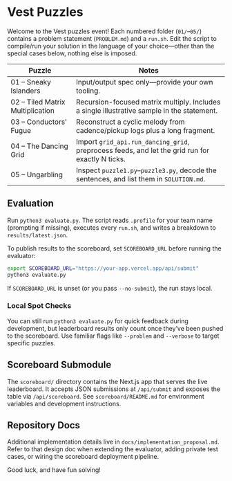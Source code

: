 # Vest Puzzles

Welcome to the Vest puzzles event! Each numbered folder (`01/`–`05/`) contains a problem statement (`PROBLEM.md`) and a
`run.sh`. Edit the script to compile/run your solution in the language of your choice—other than the special cases
below, nothing else is imposed.

| Puzzle | Notes |
| ------ | ----- |
| 01 – Sneaky Islanders | Input/output spec only—provide your own tooling. |
| 02 – Tiled Matrix Multiplication | Recursion-focused matrix multiply. Includes a single illustrative sample in the statement. |
| 03 – Conductors' Fugue | Reconstruct a cyclic melody from cadence/pickup logs plus a long fragment. |
| 04 – The Dancing Grid | Import `grid_api.run_dancing_grid`, preprocess feeds, and let the grid run for exactly N ticks. |
| 05 – Ungarbling | Inspect `puzzle1.py`–`puzzle3.py`, decode the sentences, and list them in `SOLUTION.md`. |

## Evaluation

Run `python3 evaluate.py`. The script reads `.profile` for your team name (prompting if
missing), executes every `run.sh`, and writes a breakdown to `results/latest.json`.

To publish results to the scoreboard, set `SCOREBOARD_URL` before running the evaluator:

```bash
export SCOREBOARD_URL="https://your-app.vercel.app/api/submit"
python3 evaluate.py
```

If `SCOREBOARD_URL` is unset (or you pass `--no-submit`), the run stays local.

### Local Spot Checks

You can still run `python3 evaluate.py` for quick feedback during development, but leaderboard results only count once
they’ve been pushed to the scoreboard. Use familiar flags like `--problem` and `--verbose` to target specific puzzles.

## Scoreboard Submodule

The `scoreboard/` directory contains the Next.js app that serves the live leaderboard. It accepts JSON submissions at
`/api/submit` and exposes the table via `/api/scoreboard`. See `scoreboard/README.md` for environment variables and
development instructions.

## Repository Docs

Additional implementation details live in `docs/implementation_proposal.md`. Refer to that design doc when extending
the evaluator, adding private test cases, or wiring the scoreboard deployment pipeline.

Good luck, and have fun solving!

